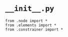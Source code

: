 # `__init__.py`

```{code-cell} ipython3
from .node import *
from .elements import *
from .constrainer import *
```
